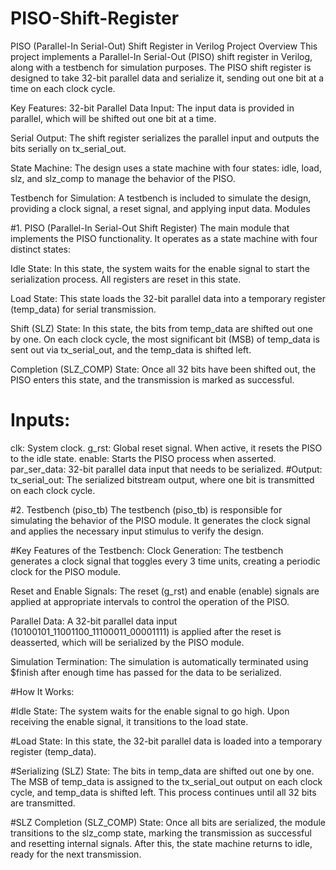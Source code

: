 # PISO-Shift-Register

PISO (Parallel-In Serial-Out) Shift Register in Verilog
Project Overview
This project implements a Parallel-In Serial-Out (PISO) shift register in Verilog, along with a testbench for simulation purposes. The PISO shift register is designed to take 32-bit parallel data and serialize it, sending out one bit at a time on each clock cycle.

Key Features:
32-bit Parallel Data Input: The input data is provided in parallel, which will be shifted out one bit at a time.

Serial Output: The shift register serializes the parallel input and outputs the bits serially on tx_serial_out.

State Machine: The design uses a state machine with four states: idle, load, slz, and slz_comp to manage the behavior of the PISO.

Testbench for Simulation: A testbench is included to simulate the design, providing a clock signal, a reset signal, and applying input data.
Modules

#1. PISO (Parallel-In Serial-Out Shift Register)
The main module that implements the PISO functionality. It operates as a state machine with four distinct states:

Idle State: In this state, the system waits for the enable signal to start the serialization process. All registers are reset in this state.

Load State: This state loads the 32-bit parallel data into a temporary register (temp_data) for serial transmission.

Shift (SLZ) State: In this state, the bits from temp_data are shifted out one by one. On each clock cycle, the most significant bit (MSB) of temp_data is sent out via tx_serial_out, and the temp_data is shifted left.

Completion (SLZ_COMP) State: Once all 32 bits have been shifted out, the PISO enters this state, and the transmission is marked as successful.

# Inputs:
clk: System clock.
g_rst: Global reset signal. When active, it resets the PISO to the idle state.
enable: Starts the PISO process when asserted.
par_ser_data: 32-bit parallel data input that needs to be serialized.
#Output:
tx_serial_out: The serialized bitstream output, where one bit is transmitted on each clock cycle.

#2. Testbench (piso_tb)
The testbench (piso_tb) is responsible for simulating the behavior of the PISO module. It generates the clock signal and applies the necessary input stimulus to verify the design.

#Key Features of the Testbench:
Clock Generation: The testbench generates a clock signal that toggles every 3 time units, creating a periodic clock for the PISO module.

Reset and Enable Signals: The reset (g_rst) and enable (enable) signals are applied at appropriate intervals to control the operation of the PISO.

Parallel Data: A 32-bit parallel data input (10100101_11001100_11100011_00001111) is applied after the reset is deasserted, which will be serialized by the PISO module.

Simulation Termination: The simulation is automatically terminated using $finish after enough time has passed for the data to be serialized.

#How It Works:

#Idle State:
The system waits for the enable signal to go high.
Upon receiving the enable signal, it transitions to the load state.

#Load State:
In this state, the 32-bit parallel data is loaded into a temporary register (temp_data).

#Serializing (SLZ) State:
The bits in temp_data are shifted out one by one.
The MSB of temp_data is assigned to the tx_serial_out output on each clock cycle, and temp_data is shifted left.
This process continues until all 32 bits are transmitted.

#SLZ Completion (SLZ_COMP) State:
Once all bits are serialized, the module transitions to the slz_comp state, marking the transmission as successful and resetting internal signals.
After this, the state machine returns to idle, ready for the next transmission.
